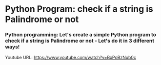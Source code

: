 # Python Program: check if a string is Palindrome or not
### Python programming: Let's create a simple Python program to check if a string is Palindrome or not - Let's do it in 3 different ways!

Youtube URL: https://www.youtube.com/watch?v=BxPoBzNub0c
